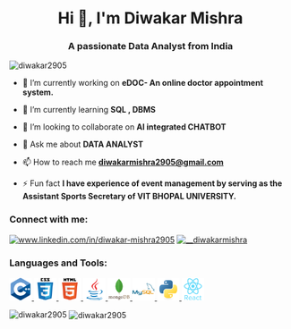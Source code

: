 <h1 align="center">Hi 👋, I'm Diwakar Mishra</h1>
<h3 align="center">A passionate Data Analyst from India</h3>

<p align="left"> <img src="https://komarev.com/ghpvc/?username=diwakar2905&label=Profile%20views&color=0e75b6&style=flat" alt="diwakar2905" /> </p>

- 🔭 I’m currently working on **eDOC- An online doctor appointment system.**

- 🌱 I’m currently learning **SQL , DBMS**

- 👯 I’m looking to collaborate on **AI integrated CHATBOT**

- 💬 Ask me about **DATA ANALYST**

- 📫 How to reach me **diwakarmishra2905@gmail.com**

- ⚡ Fun fact **I have experience of event management by serving as the Assistant Sports Secretary of VIT BHOPAL UNIVERSITY.**

<h3 align="left">Connect with me:</h3>
<p align="left">
<a href="https://linkedin.com/in/www.linkedin.com/in/diwakar-mishra2905" target="blank"><img align="center" src="https://raw.githubusercontent.com/rahuldkjain/github-profile-readme-generator/master/src/images/icons/Social/linked-in-alt.svg" alt="www.linkedin.com/in/diwakar-mishra2905" height="30" width="40" /></a>
<a href="https://instagram.com/__diwakarmishra" target="blank"><img align="center" src="https://raw.githubusercontent.com/rahuldkjain/github-profile-readme-generator/master/src/images/icons/Social/instagram.svg" alt="__diwakarmishra" height="30" width="40" /></a>
</p>

<h3 align="left">Languages and Tools:</h3>
<p align="left"> <a href="https://www.w3schools.com/cpp/" target="_blank" rel="noreferrer"> <img src="https://raw.githubusercontent.com/devicons/devicon/master/icons/cplusplus/cplusplus-original.svg" alt="cplusplus" width="40" height="40"/> </a> <a href="https://www.w3schools.com/css/" target="_blank" rel="noreferrer"> <img src="https://raw.githubusercontent.com/devicons/devicon/master/icons/css3/css3-original-wordmark.svg" alt="css3" width="40" height="40"/> </a> <a href="https://www.w3.org/html/" target="_blank" rel="noreferrer"> <img src="https://raw.githubusercontent.com/devicons/devicon/master/icons/html5/html5-original-wordmark.svg" alt="html5" width="40" height="40"/> </a> <a href="https://www.java.com" target="_blank" rel="noreferrer"> <img src="https://raw.githubusercontent.com/devicons/devicon/master/icons/java/java-original.svg" alt="java" width="40" height="40"/> </a> <a href="https://www.mongodb.com/" target="_blank" rel="noreferrer"> <img src="https://raw.githubusercontent.com/devicons/devicon/master/icons/mongodb/mongodb-original-wordmark.svg" alt="mongodb" width="40" height="40"/> </a> <a href="https://www.mysql.com/" target="_blank" rel="noreferrer"> <img src="https://raw.githubusercontent.com/devicons/devicon/master/icons/mysql/mysql-original-wordmark.svg" alt="mysql" width="40" height="40"/> </a> <a href="https://www.python.org" target="_blank" rel="noreferrer"> <img src="https://raw.githubusercontent.com/devicons/devicon/master/icons/python/python-original.svg" alt="python" width="40" height="40"/> </a> <a href="https://reactjs.org/" target="_blank" rel="noreferrer"> <img src="https://raw.githubusercontent.com/devicons/devicon/master/icons/react/react-original-wordmark.svg" alt="react" width="40" height="40"/> </a> </p>

<p><img align="left" src="https://github-readme-stats.vercel.app/api/top-langs?username=diwakar2905&show_icons=true&locale=en&layout=compact" alt="diwakar2905" /></p>

<p>&nbsp;<img align="center" src="https://github-readme-stats.vercel.app/api?username=diwakar2905&show_icons=true&locale=en" alt="diwakar2905" /></p>
